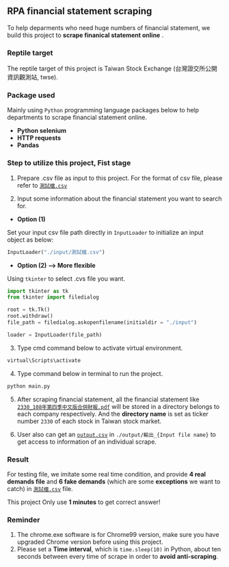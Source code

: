 <h2>RPA financial statement scraping</h2>

To help deparments who need huge numbers of financial statement, we build this project to **scrape finanical statement online** .


### Reptile target
The reptile target of this project is Taiwan Stock Exchange (台灣證交所公開資訊觀測站, twse).
<br>



### Package used
Mainly using `Python` programming language packages below to help departments to scrape financial statement online.
- **Python selenium**
- **HTTP requests**
- **Pandas**



### Step to utilize this project, Fist stage
1. Prepare .csv file as input to this project. For the format of csv file, please refer to [`測試檔.csv`](https://github.com/domingo1021/Financial-Statement-Scraping/blob/main/input/%E6%B8%AC%E8%A9%A6%E6%AA%94.csv)

2. Input some information about the financial statement you want to search for.  

  - **Option (1)**

  Set your input csv file path directly in `InputLoader` to initialize an input object as below:

  ```python
  InputLoader("./input/測試檔.csv")
  ```

  - **Option (2) --> More flexible** 
  
  Using `tkinter` to select .cvs file you want.

  ```python
  import tkinter as tk
  from tkinter import filedialog

  root = tk.Tk()
  root.withdraw()
  file_path = filedialog.askopenfilename(initialdir = "./input")

  loader = InputLoader(file_path)
  ```

3. Type cmd command below to activate virtual environment.

```bash
virtual\Scripts\activate
```

4. Type command below in terminal to run the project.

```bash
python main.py
```

5. After scraping financial statement, all the financial statement like 
[`2330_108年第四季中文版合併財報.pdf`](https://github.com/domingo1021/Financial-Statement-Scraping/blob/main/2330/2330_108年第四季中文版合併財報.pdf) will be stored in a directory belongs to each company respectively. And the **directory name** is set as ticker number `2330` of each stock in Taiwan stock market. 

6. User also can get an [`output.csv`](https://github.com/domingo1021/Financial-Statement-Scraping/tree/main/output/輸出_測試檔.csv) in  `./output/輸出_{Input file name}` to get access to information of an individual scrape.



### Result
For testing file, we imitate some real time condition, and provide **4 real demands file** and **6 fake demands** (which are some **exceptions** we want to catch) in [`測試檔.csv`](https://github.com/domingo1021/Financial-Statement-Scraping/blob/main/input/%E6%B8%AC%E8%A9%A6%E6%AA%94.csv) file.

This project Only use **1 minutes** to get correct answer!


### Reminder
1. The chrome.exe software is for Chrome99 version, make sure you have upgraded Chrome version before using this project.
2. Please set a **Time interval**, which is `time.sleep(10)` in Python, about ten seconds between every time of scrape in order to **avoid anti-scraping**.
